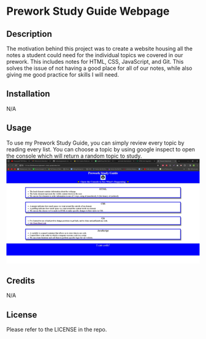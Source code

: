 # Prework Study Guide Webpage

## Description

The motivation behind this project was to create a website housing all the notes a student could need for the individual topics we covered in our prework. 
This includes notes for HTML, CSS, JavaScript, and Git. This solves the issue of not having a good place for all of our notes, while also giving me good practice for skills I will need.

## Installation

N/A

## Usage

To use my Prework Study Guide, you can simply review every topic by reading every list. You can choose a topic by using google inspect to open the console which will return 
a random topic to study.
![screenshot](assets/screenshot.png)

## Credits

N/A

## License

Please refer to the LICENSE in the repo.
